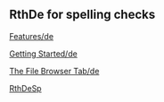 ## RthDe for spelling checks


[Features/de](Features/de "wikilink")

[Getting Started/de](Getting_Started/de "wikilink")

[The File Browser Tab/de](The_File_Browser_Tab/de "wikilink")

[RthDeSp](Category:Books "wikilink")